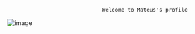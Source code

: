                                   Welcome to Mateus's profile

  ![image](https://github.com/dejesusmateus18/dejesusmateus18/assets/133369324/d0b84dd4-c109-4edd-99a2-8264d4f20b71)

